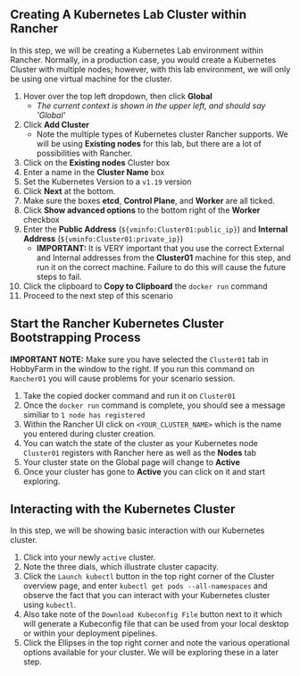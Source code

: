 ## Creating A Kubernetes Lab Cluster within Rancher

In this step, we will be creating a Kubernetes Lab environment within Rancher. Normally, in a production case, you would create a Kubernetes Cluster with multiple nodes; however, with this lab environment, we will only be using one virtual machine for the cluster.

1. Hover over the top left dropdown, then click **Global**
    - *The current context is shown in the upper left, and should say 'Global'*
1. Click **Add Cluster**
	- Note the multiple types of Kubernetes cluster Rancher supports. We will be using **Existing nodes** for this lab, but there are a lot of possibilities with Rancher.
1. Click on the **Existing nodes** Cluster box
1. Enter a name in the **Cluster Name** box 
1. Set the Kubernetes Version to a `v1.19` version
1. Click **Next** at the bottom.
1. Make sure the boxes **etcd**, **Control Plane**, and **Worker** are all ticked.
1. Click **Show advanced options** to the bottom right of the **Worker** checkbox
1. Enter the **Public Address** (`${vminfo:Cluster01:public_ip}`) and **Internal Address** (`${vminfo:Cluster01:private_ip}`)
    - **IMPORTANT:** It is VERY important that you use the correct External and Internal addresses from the **Cluster01** machine for this step, and run it on the correct machine. Failure to do this will cause the future steps to fail.
1. Click the clipboard to **Copy to Clipboard** the `docker run` command
1. Proceed to the next step of this scenario

## Start the Rancher Kubernetes Cluster Bootstrapping Process

**IMPORTANT NOTE:** Make sure you have selected the `Cluster01` tab in HobbyFarm in the window to the right. If you run this command on `Rancher01` you will cause problems for your scenario session.

1. Take the copied docker command and run it on `Cluster01`
1. Once the `docker run` command is complete, you should see a message similiar to `1 node has registered`
2. Within the Rancher UI click on `<YOUR_CLUSTER_NAME>` which is the name you entered during cluster creation.
3. You can watch the state of the cluster as your Kubernetes node `Cluster01` registers with Rancher here as well as the **Nodes** tab
4. Your cluster state on the Global page will change to **Active**
5. Once your cluster has gone to **Active** you can click on it and start exploring.

## Interacting with the Kubernetes Cluster

In this step, we will be showing basic interaction with our Kubernetes cluster.

1. Click into your newly `active` cluster. 
2. Note the three dials, which illustrate cluster capacity.
3. Click the `Launch kubectl` button in the top right corner of the Cluster overview page, and enter `kubectl get pods --all-namespaces` and observe the fact that you can interact with your Kubernetes cluster using `kubectl`.
4. Also take note of the `Download Kubeconfig File` button next to it which will generate a Kubeconfig file that can be used from your local desktop or within your deployment pipelines.
5. Click the Ellipses in the top right corner and note the various operational options available for your cluster. We will be exploring these in a later step.
